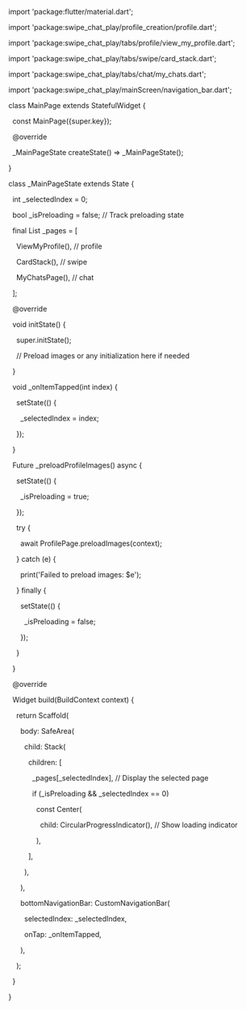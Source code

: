 import 'package:flutter/material.dart';

import 'package:swipe_chat_play/profile_creation/profile.dart';

import 'package:swipe_chat_play/tabs/profile/view_my_profile.dart';

import 'package:swipe_chat_play/tabs/swipe/card_stack.dart';

import 'package:swipe_chat_play/tabs/chat/my_chats.dart';

import 'package:swipe_chat_play/mainScreen/navigation_bar.dart';

  

class MainPage extends StatefulWidget {

  const MainPage({super.key});

  

  @override

  _MainPageState createState() => _MainPageState();

}

  

class _MainPageState extends State<MainPage> {

  int _selectedIndex = 0;

  bool _isPreloading = false; // Track preloading state

  

  final List<Widget> _pages = [

    ViewMyProfile(), // profile

    CardStack(), // swipe

    MyChatsPage(), // chat

  ];

  

  @override

  void initState() {

    super.initState();

    // Preload images or any initialization here if needed

  }

  

  void _onItemTapped(int index) {

    setState(() {

      _selectedIndex = index;

    });

  }

  

  Future<void> _preloadProfileImages() async {

    setState(() {

      _isPreloading = true;

    });

  

    try {

      await ProfilePage.preloadImages(context);

    } catch (e) {

      print('Failed to preload images: $e');

    } finally {

      setState(() {

        _isPreloading = false;

      });

    }

  }

  

  @override

  Widget build(BuildContext context) {

    return Scaffold(

      body: SafeArea(

        child: Stack(

          children: [

            _pages[_selectedIndex], // Display the selected page

            if (_isPreloading && _selectedIndex == 0)

              const Center(

                child: CircularProgressIndicator(), // Show loading indicator

              ),

          ],

        ),

      ),

      bottomNavigationBar: CustomNavigationBar(

        selectedIndex: _selectedIndex,

        onTap: _onItemTapped,

      ),

    );

  }

}